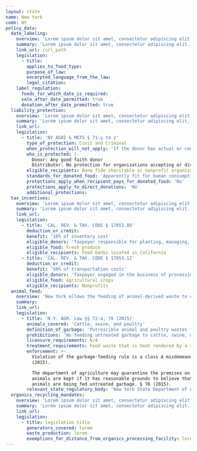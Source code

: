 ```yaml
---
layout: state
name: New York
code: NY
policy_data:
  date_labeling:
    overview: 'Lorem ipsum dolor sit amet, consectetur adipiscing elit. Curabitur tellus mi, consequat at laoreet eget, vestibulum nec dolor. Vivamus volutpat quam ac quam bibendum rutrum.'
    summary: 'Lorem ipsum dolor sit amet, consectetur adipiscing elit. Curabitur tellus mi, consequat at laoreet eget, vestibulum nec dolor. Vivamus volutpat quam ac quam bibendum rutrum.'
    link_url: /url_path
    legislation:
      - title:
        applies_to_food_type:
        purpose_of_law:
        excerpted_language_from_the_law:
        legal_citation:
    label_regulation:
      foods_for_which_date_is_required:
      sale_after_date_permitted: true
      donation_after_date_premitted: true
  liability_protection:
    overview: 'Lorem ipsum dolor sit amet, consectetur adipiscing elit. Curabitur tellus mi, consequat at laoreet eget, vestibulum nec dolor. Vivamus volutpat quam ac quam bibendum rutrum.'
    summary: 'Lorem ipsum dolor sit amet, consectetur adipiscing elit. Curabitur tellus mi, consequat at laoreet eget, vestibulum nec dolor. Vivamus volutpat quam ac quam bibendum rutrum.'
    link_url:
    legislation:
      - title: 'NY AGRI & MKTS § 71-y to z'
        type_of_protection: Civil and Criminal
        when_protection_will_not_apply: 'If the donor has actual or constructive knowledge that the food is adulterated, tainted, contaminated, or harmful to health'
        who_is_protected: |-
          Donor: Any good faith donor
          Distributor: No protection for organizations accepting or distributing donations of perishable food
        eligible_recipients: Bona fide charitable or nonprofit organization
        standards_for_donated_food: 'Apparently fit for human consumption; includes food not readily marketable due to appearance, freshness, grade, or surplus'
        protections_apply_when_recipient_pays_for_donated_food: 'No'
        protections_apply_to_direct_donations: 'No'
        additional_protections:
  tax_incentives:
    overview: 'Lorem ipsum dolor sit amet, consectetur adipiscing elit. Curabitur tellus mi, consequat at laoreet eget, vestibulum nec dolor. Vivamus volutpat quam ac quam bibendum rutrum.'
    summary: 'Lorem ipsum dolor sit amet, consectetur adipiscing elit. Curabitur tellus mi, consequat at laoreet eget, vestibulum nec dolor. Vivamus volutpat quam ac quam bibendum rutrum.'
    link_url:
    legislation:
      - title: 'CAL. REV. & TAX. CODE § 17053.88'
        deduction_or_credit:
        benefit: '10% of inventory cost'
        eligible_donors: 'Taxpayer responsible for planting, managing, and harvesting crops'
        eligible_food: Fresh produce
        eligible_recipients: Food banks located in California
      - title: 'CAL. REV. & TAX. CODE § 17053.12'
        deduction_or_credit:
        benefit: '50% of transportation costs'
        eligible_donors: 'Taxpayer engaged in the business of processing, distributing, or selling agricultural products'
        eligible_food: Agricultural crops
        eligible_recipients: Nonprofits
  animal_feed:
    overview: 'New York allows the feeding of animal-derived waste to cattle, swine, and poultry provided that it has been properly heat-treated by a rendering facility. All other waste may be fed to cattle, swine, and poultry without heat-treatment. Individuals may feed household garbage to their own cattle, swine, and poultry without heat-treating it.'
    summary:
    link_url:
    legislation:
      - title: 'N.Y. AGM. Law §§ 72-a, 76 (2015)'
        animals_covered: 'Cattle, swine, and poultry'
        definition_of_garbage: 'Putrescible animal and poultry wastes from the handling, processing, preparation, cooking and consumption of foods. § 72-a (2015).'
        prohibitions: 'No feeding untreated garbage to cattle, swine, or poultry. Exception for individuals feeding household garbage to cattle, swine, or poultry. § 72-a (2015).'
        licensure_requirements: N/A
        treatment_requirements: Food waste that is heat rendered by a rendering plant at a temperature sufficient to make the product commercially sterile is not considered “garbage” and may be fed to animals. § 72-a (2015).
        enforcement: >-
          Violation of the garbage-feeding rule is a class A misdemeanor. § 72-a
          (2015).

          The department of agriculture may quarantine the premises on which
          animals are kept if it has reasonable grounds to believe that the
          animals are being fed untreated garbage. § 76 (2015).
        relevant_state_regulatory_body: 'New York State Department of Agriculture & Markets (§ 76 (2015)), <a href="http://www.agriculture.ny.gov/">ttp://www.agriculture.ny.gov/</a>.'
  organics_recycling_mandates:
    overview: 'Lorem ipsum dolor sit amet, consectetur adipiscing elit. Curabitur tellus mi, consequat at laoreet eget, vestibulum nec dolor. Vivamus volutpat quam ac quam bibendum rutrum.'
    summary: 'Lorem ipsum dolor sit amet, consectetur adipiscing elit. Curabitur tellus mi, consequat at laoreet eget, vestibulum nec dolor. Vivamus volutpat quam ac quam bibendum rutrum.'
    link_url:
    legislation:
      - title: legislation title
        generators_covered: lorem
        waste_production: lorem
        exemptions_for_distance_from_organics_processing_facility: lorem
---
```

